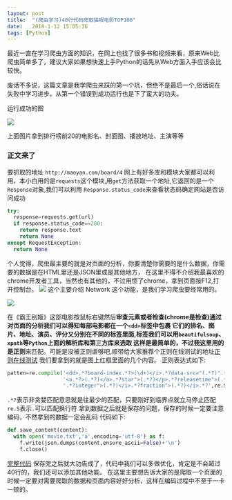 ```yaml
---
layout: post
title:  "(爬虫学习)40行代码爬取猫眼电影TOP100"
date:   2018-1-12 15:05:36
tags: [Python]
---
```


最近一直在学习爬虫方面的知识，在网上也找了很多书和视频来看，原来Web比爬虫简单多了，建议大家如果想快速上手Python的话先从Web方面入手应该会比较快。

废话不多说，这篇文章是我学爬虫来踩的第一个坑，但绝不是最后一个,俗话说在失败中学习进步。从第一个错误到成功运行也是下了蛮大的功夫。

运行成功的图

![](http://otsqi967f.bkt.clouddn.com/QQ%E6%88%AA%E5%9B%BE20180112151439.png)

上面图片拿到排行榜前20的电影名、封面图、播放地址、主演等等
### 正文来了
要抓取的地址
`http://maoyan.com/board/4`
网上有好多库和模块大家都可以利用，本小白用的是`requests`这个模块,用`get`方法获取一个地址,它返回的是一个`Response`对象,我们可以利用
`Response.status_code`来查看状态码确定网站是否访问成功

```python
try:
  response=requests.get(url)
  if response.status_code==200:
    return response.text
    return None
except RequestException:
  return None
```
个人觉得，爬虫最主要的就是对页面的分析，你要清楚你需要的是什么数据，你需要的数据是在HTML里还是JSON里或是其他地方，
在这里不得不介绍我最喜欢的chrome开发者工具，当然也有其他的，不过用惯了chrome，拿到页面按F12,打开控制台。
![](http://otsqi967f.bkt.clouddn.com/timg.jpg)
这个主要介绍 Network 这个功能，是我们学习爬虫要经常用的。

![](http://otsqi967f.bkt.clouddn.com/QQ%E6%88%AA%E5%9B%BE20180112153610.png)

在《霸王别姬》这部电影按鼠标右键然后**审查元素或者检查(chrome是检查)**通过对页面的分析我们可以得知每部电影都在一个`<dd>`标签中包裹
它们的排名、图片、地址、演员、评分又分别在不同的标签里面,标签我们可以用`beautifulsoup`、`xpath`等`Python`上面的解析库和第三方库来选取
这样是最简单的，不过我这里用的是**正则**来匹配。可能是没被正则虐够吧,顺带给大家推荐个正则在线测试的地址[正则在线测试](http://tool.oschina.net/regex/)
我们要拿到的就是图上红框里面的几个内容。
正则表达式如下:
```python
patten=re.compile('<dd>.*?board-index.*?>(\d+)</i>.*?data-src="(.*?)".*?name">'\
                  '<a.*?>(.*?)</a>.*?star">(.*?)</p>.*?releasetime">(.*?)</p>'\
                  '.*?integer">(.*?)</i>.*?fraction">(.*?)</i>.*?',re.S)
```
`.*?`表示非贪婪匹配意思就是往最少的匹配，只要刚好到临界点就立马停止匹配
`re.S`表示`.`可以匹配换行符
拿到数据之后就是保存的问题，保存的时候一定要注意编码，不然拿到的数据一定会乱码
代码如下:
```python
def save_content(content):
  with open('movie.txt','a',encoding='utf-8') as f:
    f.write(json.dumps(content,ensure_ascii=False)+'\n')
    f.close()
```

[完整代码](https://github.com/ma1ive/scrapy/blob/master/MovieTop100.py)
保存完之后就大功告成了，代码中我们可以多做优化，肯定是不会超过40行的，我们还可以添加其他功能。
在这里主要想告诉大家的是爬取一个页面的时候一定要对需要爬取的数据和页面内容好好分析，这样在编码过程中不至于一卡一顿的。
